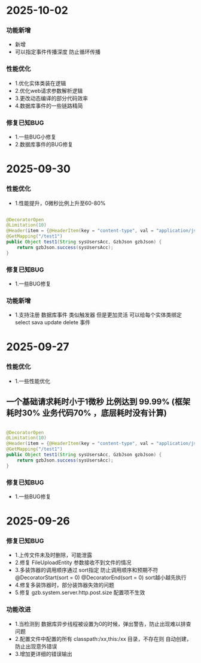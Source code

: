 

# 2025-10-02
### 功能新增
* 新增
* 可以指定事件传播深度 防止循环传播

### 性能优化
* 1.优化实体类装在逻辑
* 2.优化web请求参数解析逻辑
* 3.更改动态编译的部分代码效率
* 4.数据库事件的一些链路精简

### 修复已知BUG

* 1.一些BUG小修复
* 2.数据库事件的BUG修复



# 2025-09-30

### 性能优化

* 1.性能提升，0微秒比例上升至60-80%

```java

@DecoratorOpen
@Limitation(10)
@Header(item = {@HeaderItem(key = "content-type", val = "application/json;charset=UTF-8")})
@GetMapping("/test1")
public Object test1(String sysUsersAcc, GzbJson gzbJson) {
    return gzbJson.success(sysUsersAcc);
}
```

### 修复已知BUG

* 1.一些BUG修复

### 功能新增

* 1.支持注册 数据库事件 类似触发器 但是更加灵活  可以给每个实体类绑定 select  sava update delete 事件

# 2025-09-27

### 性能优化

* 1.一些性能优化

## 一个基础请求耗时小于1微秒 比例达到 99.99% (框架耗时30% 业务代码70% ，底层耗时没有计算)

```java

@DecoratorOpen
@Limitation(10)
@Header(item = {@HeaderItem(key = "content-type", val = "application/json;charset=UTF-8")})
@GetMapping("/test1")
public Object test1(String sysUsersAcc, GzbJson gzbJson) {
    return gzbJson.success(sysUsersAcc);
}
```

### 修复已知BUG

* 1.一些BUG修复

# 2025-09-26

### 修复已知BUG

* 1.上传文件未及时删除，可能泄露
* 2.修复 FileUploadEntity 参数接收不到文件的情况
* 3.多装饰器的调用顺序通过 sort指定 防止调用顺序和预期不符 @DecoratorStart(sort = 0) @DecoratorEnd(sort = 0) sort越小越先执行
* 4.修复多装饰器时，部分装饰器失效的问题
* 5.修复 gzb.system.server.http.post.size 配置项不生效

### 功能改进

* 1.当检测到 数据库异步线程被设置为0的时候，弹出警告，防止出现难以排查问题
* 2.配置文件中配置的所有 classpath:/xx,this:/xx 目录，不存在则 自动创建，防止出现意外错误
* 3.增加更详细的错误输出
